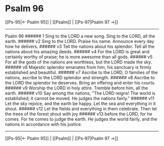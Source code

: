 # Psalm 96

[[Ps-95|← Psalm 95]] | [[Psalm]] | [[Ps-97|Psalm 97 →]]
***

Psalm 96 ###### 1 Sing to the LORD a new song. Sing to the LORD, all the earth. ###### v2 Sing to the LORD. Praise his name. Announce every day how he delivers. ###### v3 Tell the nations about his splendor. Tell all the nations about his amazing deeds. ###### v4 For the LORD is great and certainly worthy of praise; he is more awesome than all gods. ###### v5 For all the gods of the nations are worthless, but the LORD made the sky. ###### v6 Majestic splendor emanates from him; his sanctuary is firmly established and beautiful. ###### v7 Ascribe to the LORD, O families of the nations, ascribe to the LORD splendor and strength. ###### v8 Ascribe to the LORD the splendor he deserves. Bring an offering and enter his courts. ###### v9 Worship the LORD in holy attire. Tremble before him, all the earth. ###### v10 Say among the nations, "The LORD reigns! The world is established; it cannot be moved. He judges the nations fairly." ###### v11 Let the sky rejoice, and the earth be happy. Let the sea and everything in it shout. ###### v12 Let the fields and everything in them celebrate. Then let the trees of the forest shout with joy ###### v13 before the LORD, for he comes. For he comes to judge the earth. He judges the world fairly, and the nations in accordance with his justice.

***
[[Ps-95|← Psalm 95]] | [[Psalm]] | [[Ps-97|Psalm 97 →]]
